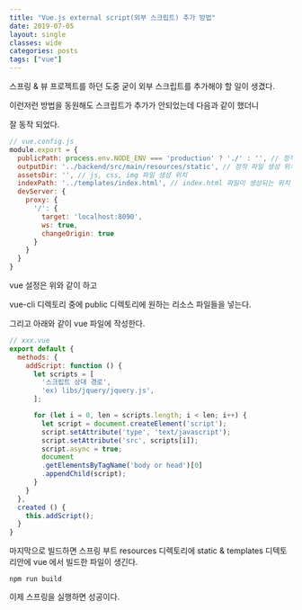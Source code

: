 ```yaml
---
title: "Vue.js external script(외부 스크립트) 추가 방법"
date: 2019-07-05
layout: single
classes: wide
categories: posts
tags: ["vue"]
---
```


스프링 & 뷰 프로젝트를 하던 도중 굳이 외부 스크립트를 추가해야 할 일이 생겼다.

이런저런 방법을 동원해도 스크립트가 추가가 안되었는데 다음과 같이 했더니

잘 동작 되었다.

```js
// vue.config.js
module.export = {
  publicPath: process.env.NODE_ENV === 'production' ? './' : '', // 정적 리소스의 경로를 상대 경로로 지정한다.
  outputDir: '../backend/src/main/resources/static', // 정적 파일 생성 위치
  assetsDir: '', // js, css, img 파일 생성 위치
  indexPath: '../templates/index.html', // index.html 파일이 생성되는 위치
  devServer: {
    proxy: {
      '/': {
        target: 'localhost:8090',
        ws: true,
        changeOrigin: true
      }
    }
  }
}
```

vue 설정은 위와 같이 하고

vue-cli 디렉토리 중에 public 디렉토리에 원하는 리소스 파일들을 넣는다.

그리고 아래와 같이 vue 파일에 작성한다.

```js
// xxx.vue
export default {
  methods: {
    addScript: function () {
      let scripts = [
        '스크립트 상대 경로',
        'ex) libs/jquery/jquery.js',
      ];

      for (let i = 0, len = scripts.length; i < len; i++) {
        let script = document.createElement('script');
        script.setAttribute('type', 'text/javascript');
        script.setAttribute('src', scripts[i]);
        script.async = true;
        document
        .getElementsByTagName('body or head')[0]
        .appendChild(script);
      }
    }
  },
  created () {
    this.addScript();
  }
}
```
마지막으로 빌드하면 스프링 부트 resources 디렉토리에 static & templates 디텍토리안에 vue 에서 빌드한 파일이 생긴다.

```shell
npm run build
```

이제 스프링을 실행하면 성공이다.